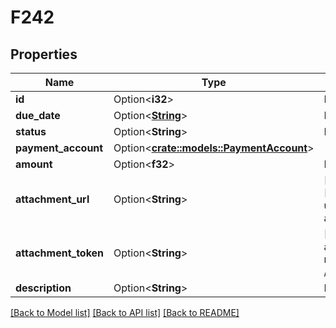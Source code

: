 # F242

## Properties

Name | Type | Description | Notes
------------ | ------------- | ------------- | -------------
**id** | Option<**i32**> | F24 id | [optional]
**due_date** | Option<[**String**](string.md)> | F24 due date | [optional]
**status** | Option<**String**> | F24 status | [optional]
**payment_account** | Option<[**crate::models::PaymentAccount**](PaymentAccount.md)> |  | [optional]
**amount** | Option<**f32**> | F24 amount | [optional]
**attachment_url** | Option<**String**> | [Temporary] [Read Only] F24 url of the attached file | [optional][readonly]
**attachment_token** | Option<**String**> | [Write Only]  F24 attachment token returned by POST /taxes/attachment | [optional]
**description** | Option<**String**> | F24 description | [optional]

[[Back to Model list]](../README.md#documentation-for-models) [[Back to API list]](../README.md#documentation-for-api-endpoints) [[Back to README]](../README.md)


